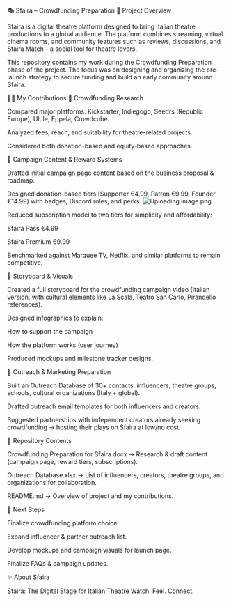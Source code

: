 🎭 Sfaira – Crowdfunding Preparation
📌 Project Overview

Sfaira is a digital theatre platform designed to bring Italian theatre productions to a global audience. The platform combines streaming, virtual cinema rooms, and community features such as reviews, discussions, and Sfaira Match – a social tool for theatre lovers.

This repository contains my work during the Crowdfunding Preparation phase of the project. The focus was on designing and organizing the pre-launch strategy to secure funding and build an early community around Sfaira.

👩‍💻 My Contributions
🔹 Crowdfunding Research

Compared major platforms: Kickstarter, Indiegogo, Seedrs (Republic Europe), Ulule, Eppela, Crowdcube.

Analyzed fees, reach, and suitability for theatre-related projects.

Considered both donation-based and equity-based approaches.

🔹 Campaign Content & Reward Systems

Drafted initial campaign page content based on the business proposal & roadmap.

Designed donation-based tiers (Supporter €4.99, Patron €9.99, Founder €14.99) with badges, Discord roles, and perks.
![Uploading image.png…]()


Reduced subscription model to two tiers for simplicity and affordability:

Sfaira Pass €4.99

Sfaira Premium €9.99

Benchmarked against Marquee TV, Netflix, and similar platforms to remain competitive.

🔹 Storyboard & Visuals

Created a full storyboard for the crowdfunding campaign video (Italian version, with cultural elements like La Scala, Teatro San Carlo, Pirandello references).

Designed infographics to explain:

How to support the campaign

How the platform works (user journey)

Produced mockups and milestone tracker designs.

🔹 Outreach & Marketing Preparation

Built an Outreach Database of 30+ contacts: influencers, theatre groups, schools, cultural organizations (Italy + global).

Drafted outreach email templates for both influencers and creators.

Suggested partnerships with independent creators already seeking crowdfunding → hosting their plays on Sfaira at low/no cost.

📂 Repository Contents

Crowdfunding Preparation for Sfaira.docx → Research & draft content (campaign page, reward tiers, subscriptions).

Outreach Database.xlsx → List of influencers, creators, theatre groups, and organizations for collaboration.

README.md → Overview of project and my contributions.

🚀 Next Steps

Finalize crowdfunding platform choice.

Expand influencer & partner outreach list.

Develop mockups and campaign visuals for launch page.

Finalize FAQs & campaign updates.

✨ About Sfaira

Sfaira: The Digital Stage for Italian Theatre
Watch. Feel. Connect.
